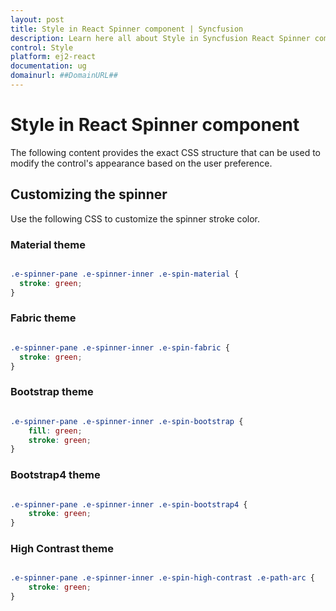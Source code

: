 ```yaml
---
layout: post
title: Style in React Spinner component | Syncfusion
description: Learn here all about Style in Syncfusion React Spinner component of Syncfusion Essential JS 2 and more.
control: Style 
platform: ej2-react
documentation: ug
domainurl: ##DomainURL##
---
```


# Style in React Spinner component

The following content provides the exact CSS structure that can be used to modify the control's appearance based on the user preference.

## Customizing the spinner

Use the following CSS to customize the spinner stroke color.

### Material theme

```css

.e-spinner-pane .e-spinner-inner .e-spin-material {
  stroke: green;
}

```

### Fabric theme

```css

.e-spinner-pane .e-spinner-inner .e-spin-fabric {
  stroke: green;
}

```

### Bootstrap theme

```css

.e-spinner-pane .e-spinner-inner .e-spin-bootstrap {
    fill: green;
    stroke: green;
}

```

### Bootstrap4 theme

```css

.e-spinner-pane .e-spinner-inner .e-spin-bootstrap4 {
    stroke: green;
}

```

### High Contrast theme

```css

.e-spinner-pane .e-spinner-inner .e-spin-high-contrast .e-path-arc {
    stroke: green;
}

```